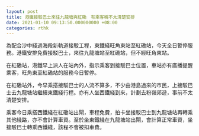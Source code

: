 ```yaml
---
layout: post
title: 港鐵接駁巴士來往九龍塘與紅磡　有乘客稱不太清楚安排
date: 2021-01-10 09:13:50.000000000 +08:00
categories: rthk
---
```


為配合沙中綫過海段新軌道接駁工程，東鐵綫旺角東站至紅磡站，今天全日暫停服務。港鐵安排免費接駁巴士，來往九龍塘站至紅磡站，但不經旺角東站。

在紅磡站，港鐵早上派人在站內外，指示乘客到接駁巴士位置，車站亦有廣播提醒乘客，旺角東至紅磡站的服務今日暫停。

在紅磡站外，今早乘搭接駁巴士的人流不算多，不少由港島過來的市民，上接駁巴士去九龍塘站繼續東鐵綫行程。亦有人坐西鐵綫到來，計劃去粉嶺郊遊，事前不太清楚安排。

乘客今日乘搭西鐵綫在紅磡站出閘，車程免費，拍卡坐接駁巴士到九龍塘站再轉乘其他綫路，亦不會計算車資。至於坐東鐵綫在九龍塘站出閘，會計算正常車資，坐接駁巴士轉乘西鐵綫，該程不會被扣車費。
